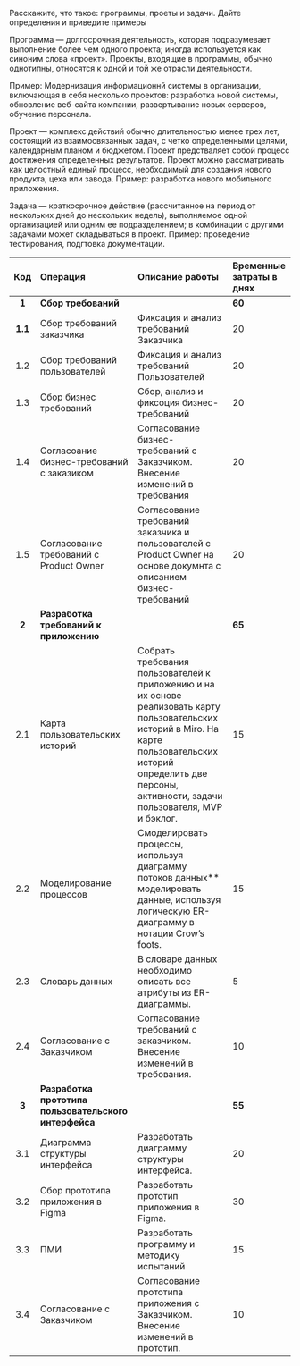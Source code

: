 Расскажите, что такое: программы, проеты и задачи. Дайте определения и приведите примеры

Программа — долгосрочная деятельность, которая подразумевает выполнение более чем одного проекта; иногда используется как синоним слова «проект». Проекты, входящие в программы, обычно однотипны, относятся к одной и той же отрасли деятельности.

Пример: Модернизация информационнй системы в организации, включающая в себя несколько проектов: разработка новой системы, обновление веб-сайта компании, развертывание новых серверов, обучение персонала. 

Проект — комплекс действий обычно длительностью менее трех лет, состоящий из взаимосвязанных задач, с четко определенными целями, календарным планом и бюджетом.
Проект предстваляет собой процесс достижения определенных результатов. Проект можно рассматривать как целостный единый процесс, необходимый для создания нового продукта, цеха или завода.
Пример: разработка нового мобильного приложения. 
 
Задача — краткосрочное действие (рассчитанное на период от нескольких дней до нескольких недель), выполняемое одной организацией или одним ее подразделением; в 
комбинации с другими задачами может складываться в проект.
Пример:  проведение тестирования, подгтовка документации.

|**Код**|**Операция**|**Описание работы**|**Временные затраты в днях**|
| :-: | :- | :- | :- |
|**1**|**Сбор требований**||**60**|
|**1.1**|Сбор требований заказчика|Фиксация и анализ требований Заказчика|20|
|1\.2|Сбор требований пользователей|Фиксация и анализ требований Пользователей|20|
|1\.3|Сбор бизнес требований|Сбор, анализ и фиксоция бизнес-требований |20|
|1\.4|Согласоание бизнес-требований с заказиком|Согласование бизнес-требований с Заказчиком. Внесение изменений в требования|20|
|1\.5|Согласование требований с Product Owner|Согласование требований заказчика и пользователей с Product Owner на основе докумнта с описанием бизнес-требований |20|
|**2**|**Разработка требований к приложению**||**65**|
|2\.1|Карта пользовательских историй|Собрать требования пользователей к<br>приложению и на их основе реализовать карту пользовательских историй в Miro. На карте пользовательских историй определить две персоны, активности, задачи пользователя, MVP и бэклог.|15|
|2\.2|Моделирование процессов|Смоделировать процессы, используя диаграмму потоков данных** моделировать данные, используя логическую ER-диаграмму в нотации Crow’s foots.|15|
|2\.3|Словарь данных|В словаре данных необходимо описать все атрибуты из ER-диаграммы.|5|
|2\.4|Согласование с Заказчиком|Согласование требований с заказчиком. Внесение изменений в требования.|10|
|**3**|**Разработка прототипа пользовательского интерфейса**||**55**|
|3\.1|Диаграмма структуры интерфейса|Разработать диаграмму структуры интерфейса.|20|
|3\.2|Сбор прототипа приложения в Figma|Разработать прототип приложения в Figma.|30|
|3\.3|ПМИ|Разработать программу и методику испытаний |15|
|3\.4|Согласование с Заказчиком|Согласование прототипа приложения с Заказчиком. Внесение изменений в прототип.|10|
